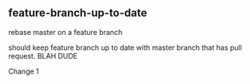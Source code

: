 ## feature-branch-up-to-date

rebase master on a feature branch

should keep feature branch up to date with master branch that has pull request.
BLAH DUDE

Change 1
